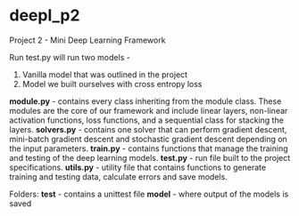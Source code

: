 # deepl_p2
Project 2 - Mini Deep Learning Framework

Run test.py will run two models - 

1) Vanilla model that was outlined in the project
1) Model we built ourselves with cross entropy loss


**module.py** - contains every class inheriting from the module class. These modules are the core of our framework and include linear layers, non-linear activation functions, loss functions, and a sequential class for stacking the layers. 
**solvers.py** - contains one solver that can perform gradient descent, mini-batch gradient descent and stochastic gradient descent depending on the input parameters. 
**train.py** - contains functions that manage the training and testing of the deep learning models. 
**test.py** - run file built to the project specifications. 
**utils.py** - utility file that contains functions to generate training and testing data, calculate errors and save models. 

Folders:
**test** - contains a unittest file
**model** - where output of the models is saved
